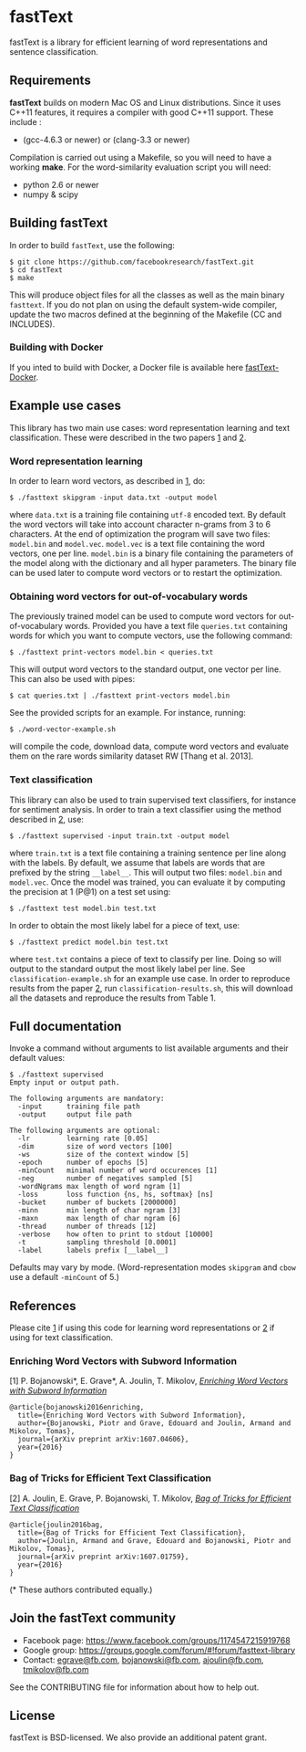 # fastText

fastText is a library for efficient learning of word representations and sentence classification.

## Requirements

**fastText** builds on modern Mac OS and Linux distributions.
Since it uses C++11 features, it requires a compiler with good C++11 support.
These include :

* (gcc-4.6.3 or newer) or (clang-3.3 or newer)

Compilation is carried out using a Makefile, so you will need to have a working **make**.
For the word-similarity evaluation script you will need:

* python 2.6 or newer
* numpy & scipy

## Building fastText

In order to build `fastText`, use the following:

```
$ git clone https://github.com/facebookresearch/fastText.git
$ cd fastText
$ make
```

This will produce object files for all the classes as well as the main binary `fasttext`.
If you do not plan on using the default system-wide compiler, update the two macros defined at the beginning of the Makefile (CC and INCLUDES).

### Building with Docker

If you inted to build with Docker, a Docker file is available here [fastText-Docker](https://github.com/xeb/fastText-docker).

## Example use cases

This library has two main use cases: word representation learning and text classification.
These were described in the two papers [1](#enriching-word-vectors-with-subword-information) and [2](#bag-of-tricks-for-efficient-text-classification).

### Word representation learning

In order to learn word vectors, as described in [1](#enriching-word-vectors-with-subword-information), do:

```
$ ./fasttext skipgram -input data.txt -output model
```

where `data.txt` is a training file containing `utf-8` encoded text.
By default the word vectors will take into account character n-grams from 3 to 6 characters.
At the end of optimization the program will save two files: `model.bin` and `model.vec`.
`model.vec` is a text file containing the word vectors, one per line.
`model.bin` is a binary file containing the parameters of the model along with the dictionary and all hyper parameters.
The binary file can be used later to compute word vectors or to restart the optimization.

### Obtaining word vectors for out-of-vocabulary words

The previously trained model can be used to compute word vectors for out-of-vocabulary words.
Provided you have a text file `queries.txt` containing words for which you want to compute vectors, use the following command:

```
$ ./fasttext print-vectors model.bin < queries.txt
```

This will output word vectors to the standard output, one vector per line.
This can also be used with pipes:

```
$ cat queries.txt | ./fasttext print-vectors model.bin
```

See the provided scripts for an example. For instance, running:

```
$ ./word-vector-example.sh
```

will compile the code, download data, compute word vectors and evaluate them on the rare words similarity dataset RW [Thang et al. 2013].

### Text classification

This library can also be used to train supervised text classifiers, for instance for sentiment analysis.
In order to train a text classifier using the method described in [2](#bag-of-tricks-for-efficient-text-classification), use:

```
$ ./fasttext supervised -input train.txt -output model
```

where `train.txt` is a text file containing a training sentence per line along with the labels.
By default, we assume that labels are words that are prefixed by the string `__label__`.
This will output two files: `model.bin` and `model.vec`.
Once the model was trained, you can evaluate it by computing the precision at 1 (P@1) on a test set using:

```
$ ./fasttext test model.bin test.txt
```

In order to obtain the most likely label for a piece of text, use:

```
$ ./fasttext predict model.bin test.txt
```

where `test.txt` contains a piece of text to classify per line.
Doing so will output to the standard output the most likely label per line.
See `classification-example.sh` for an example use case.
In order to reproduce results from the paper [2](#bag-of-tricks-for-efficient-text-classification), run `classification-results.sh`, this will download all the datasets and reproduce the results from Table 1.

## Full documentation

Invoke a command without arguments to list available arguments and their default values:

```
$ ./fasttext supervised
Empty input or output path.

The following arguments are mandatory:
  -input      training file path
  -output     output file path

The following arguments are optional:
  -lr         learning rate [0.05]
  -dim        size of word vectors [100]
  -ws         size of the context window [5]
  -epoch      number of epochs [5]
  -minCount   minimal number of word occurences [1]
  -neg        number of negatives sampled [5]
  -wordNgrams max length of word ngram [1]
  -loss       loss function {ns, hs, softmax} [ns]
  -bucket     number of buckets [2000000]
  -minn       min length of char ngram [3]
  -maxn       max length of char ngram [6]
  -thread     number of threads [12]
  -verbose    how often to print to stdout [10000]
  -t          sampling threshold [0.0001]
  -label      labels prefix [__label__]
```

Defaults may vary by mode. (Word-representation modes `skipgram` and `cbow` use a default `-minCount` of 5.)

## References

Please cite [1](#enriching-word-vectors-with-subword-information) if using this code for learning word representations or [2](#bag-of-tricks-for-efficient-text-classification) if using for text classification.

### Enriching Word Vectors with Subword Information

[1] P. Bojanowski\*, E. Grave\*, A. Joulin, T. Mikolov, [*Enriching Word Vectors with Subword Information*](https://arxiv.org/pdf/1607.04606v1.pdf)

```
@article{bojanowski2016enriching,
  title={Enriching Word Vectors with Subword Information},
  author={Bojanowski, Piotr and Grave, Edouard and Joulin, Armand and Mikolov, Tomas},
  journal={arXiv preprint arXiv:1607.04606},
  year={2016}
}
```

### Bag of Tricks for Efficient Text Classification

[2] A. Joulin, E. Grave, P. Bojanowski, T. Mikolov, [*Bag of Tricks for Efficient Text Classification*](https://arxiv.org/pdf/1607.01759v2.pdf)

```
@article{joulin2016bag,
  title={Bag of Tricks for Efficient Text Classification},
  author={Joulin, Armand and Grave, Edouard and Bojanowski, Piotr and Mikolov, Tomas},
  journal={arXiv preprint arXiv:1607.01759},
  year={2016}
}
```

(\* These authors contributed equally.)

## Join the fastText community

* Facebook page: https://www.facebook.com/groups/1174547215919768
* Google group: https://groups.google.com/forum/#!forum/fasttext-library
* Contact: [egrave@fb.com](mailto:egrave@fb.com), [bojanowski@fb.com](mailto:bojanowski@fb.com), [ajoulin@fb.com](mailto:ajoulin@fb.com), [tmikolov@fb.com](mailto:tmikolov@fb.com)

See the CONTRIBUTING file for information about how to help out.

## License

fastText is BSD-licensed. We also provide an additional patent grant.
